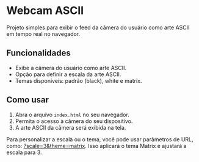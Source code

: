# Webcam ASCII

Projeto simples para exibir o feed da câmera do usuário como arte ASCII em tempo real no navegador.

## Funcionalidades

- Exibe a câmera do usuário como arte ASCII.
- Opção para definir a escala da arte ASCII.
- Temas disponíveis: padrão (black), white e matrix.

## Como usar

1. Abra o arquivo `index.html` no seu navegador.
2. Permita o acesso à câmera do seu dispositivo.
3. A arte ASCII da câmera será exibida na tela.

Para personalizar a escala ou o tema, você pode usar parâmetros de URL, como: [?scale=3&theme=matrix](http://localhost:5500/index.html?scale=3&theme=matrix). Isso aplicará o tema Matrix e ajustará a escala para 3.
